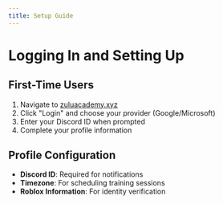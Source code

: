 ```yaml
---
title: Setup Guide
---
```


# Logging In and Setting Up

## First-Time Users

1. Navigate to [zuluacademy.xyz](https://zuluacademy.xyz/)
2. Click "Login" and choose your provider (Google/Microsoft)
3. Enter your Discord ID when prompted
4. Complete your profile information

## Profile Configuration

- **Discord ID**: Required for notifications
- **Timezone**: For scheduling training sessions
- **Roblox Information**: For identity verification

<!-- ![Setup Process](/images/setup-process.png) -->

<!-- [Next: User Guide →](user-guide.md) -->